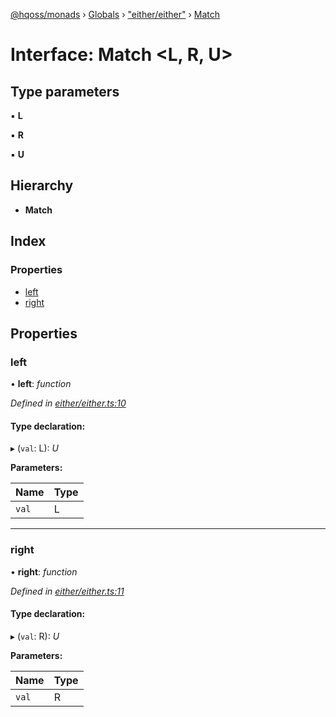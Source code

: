 [@hqoss/monads](../README.md) › [Globals](../globals.md) › ["either/either"](../modules/_either_either_.md) › [Match](_either_either_.match.md)

# Interface: Match <**L, R, U**>

## Type parameters

▪ **L**

▪ **R**

▪ **U**

## Hierarchy

* **Match**

## Index

### Properties

* [left](_either_either_.match.md#left)
* [right](_either_either_.match.md#right)

## Properties

###  left

• **left**: *function*

*Defined in [either/either.ts:10](https://github.com/qworks-io/monads/blob/3596735/src/either/either.ts#L10)*

#### Type declaration:

▸ (`val`: L): *U*

**Parameters:**

Name | Type |
------ | ------ |
`val` | L |

___

###  right

• **right**: *function*

*Defined in [either/either.ts:11](https://github.com/qworks-io/monads/blob/3596735/src/either/either.ts#L11)*

#### Type declaration:

▸ (`val`: R): *U*

**Parameters:**

Name | Type |
------ | ------ |
`val` | R |
